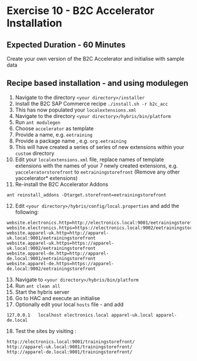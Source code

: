 # Exercise 10 - B2C Accelerator Installation
## Expected Duration - 60 Minutes

Create your own version of the B2C Accelerator and initialise with sample data

## Recipe based installation - and using modulegen

1. Navigate to the directory `<your directory>/installer`
2. Install the B2C SAP Commerce recipe `./install.sh -r b2c_acc`
3. This has now populated your `localextensions.xml`
4. Navigate to the directory `<your directory>/hybris/bin/platform`
5. Run `ant modulegen`
6. Choose `accelerator` as template
7. Provide a name, e.g. `eetraining`
8. Provide a package name , e.g. `org.eetraining`
9. This will have created a series of series of new extensions within your `custom` directory
10. Edit your `localextensions.xml` file, replace names of template extensions with the names of your 7 newly created extensions, e.g. `yacceleratorstorefront` to `eetrainingstorefront` (Remove any other yaccelerator* extensions)
11. Re-install the B2C Accelerator Addons
```
ant reinstall_addons -Dtarget.storefront=eetrainingstorefront
```
12. Edit `<your directory>/hybris/config/local.properties` and add the following:

```
website.electronics.http=http://electronics.local:9001/eetrainingstorefront
website.electronics.https=https://electronics.local:9002/eetrainingstorefront
website.apparel-uk.http=http://apparel-uk.local:9001/eetrainingstorefront
website.apparel-uk.https=https://apparel-uk.local:9002/eetrainingstorefront
website.apparel-de.http=http://apparel-de.local:9001/eetrainingstorefront
website.apparel-de.https=https://apparel-de.local:9002/eetrainingstorefront
```

13.  Navigate to `<your directory>/hybris/bin/platform`
14.  Run `ant clean all`
15.  Start the hybris server
16.  Go to HAC and execute an initialise
17.  Optionally edit your local `hosts` file - and add

```
127.0.0.1   localhost electronics.local apparel-uk.local apparel-de.local
``` 
18. Test the sites by visiting :

```
http://electronics.local:9001/trainingstorefront/
http://apparel-uk.local:9001/trainingstorefront/
http://apparel-de.local:9001/trainingstorefront/
```

